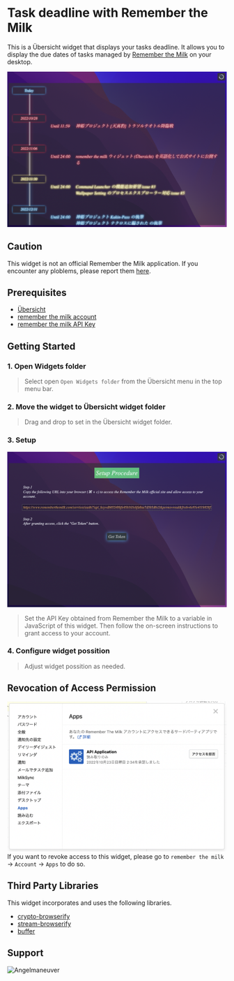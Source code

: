 # Task deadline with Remember the Milk
This is a Übersicht widget that displays your tasks deadline. It allows you to display the due dates of tasks managed by [Remember the Milk](https://www.rememberthemilk.com/) on your desktop.

![Screen Shot](./screenshot.png)

## Caution
This widget is not an official Remember the Milk application. If you encounter any ploblems, please report them [here](https://github.com/Angelmaneuver/task-deadline-with-rtm/issues).

## Prerequisites
 - [Übersicht](http://tracesof.net/uebersicht/)
 - [remember the milk account](https://www.rememberthemilk.com/)
 - [remember the milk API Key](https://www.rememberthemilk.com/services/api/)

## Getting Started
### 1. Open Widgets folder
 > Select open `Open Widgets folder` from the Übersicht menu in the top menu bar.

### 2. Move the widget to Übersicht widget folder
 > Drag and drop to set in the Übersicht widget folder.

### 3. Setup
![getting started](./resource/getting%20started.png)
 > Set the API Key obtained from Remember the Milk to a variable in JavaScript of this widget. Then follow the on-screen instructions to grant access to your account.

### 4. Configure widget possition
 > Adjust widget possition as needed.

## Revocation of Access Permission
![revoke access permission](./resource/revocation%20access%20permission.png)
If you want to revoke access to this widget, please go to `remember the milk` -> `Account` -> `Apps` to do so.

## Third Party Libraries
This widget incorporates and uses the following libraries.

 - [crypto-browserify](https://github.com/crypto-browserify/crypto-browserify)
 - [stream-browserify](https://github.com/browserify/stream-browserify)
 - [buffer](https://github.com/feross/buffer)

## Support
<a href="https://www.buymeacoffee.com/Angelmaneuver"> <img align="left" src="https://cdn.buymeacoffee.com/buttons/v2/default-yellow.png" height="50" width="210" alt="Angelmaneuver" /></a>
